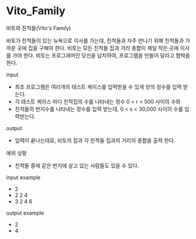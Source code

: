 # Vito_Family

비토와 친척들(Vito's Family)

비토가 친척들이 있는 뉴욕으로 이사를 가는데, 친척들과 자주 만나기 위해 친척들과 가까운 곳에 집을 구해야 한다. 비토는 모든 친척들 집과 거리 총합이 제일 작은 곳에 이사를 가야 한다.  비토는 프로그래머인 당신을 납치하여, 프로그램을 만들어 달라고 협박을 한다.

input
- 최초 프로그램은 여러개의 테스트 케이스를 입력받을 수 있게 양의 정수를 입력 받는다.
- 각 테스트 케이스 마다 친척집의 수를 나타내는 정수 0 < r < 500 사이의 수와 
- 친척들의 번지수를 나타내는 정수를 입력 받는데, 0 < s < 30,000 사이의 수를 입력받는다.

output
- 입력이 끝나는데로, 비토의 집과 각 친척들 집과의 거리의 총합을 출력 한다.

예외 상황
- 친척들 중에 같은 번지에 살고 있는 사람들도 있을 수 있다.

input example
- 2
- 2 2 4
- 3 2 4 6

output example
- 2
- 4
